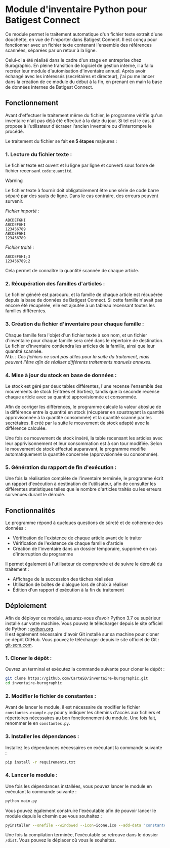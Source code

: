 # Module d'inventaire Python pour Batigest Connect
Ce module permet le traitement automatique d'un fichier texte extrait d'une douchette, en vue de l'importer dans Batigest Connect. Il est conçu pour fonctionner avec un fichier texte contenant l'ensemble des références scannées, séparées par un retour à la ligne.  

Celui-ci a été réalisé dans le cadre d'un stage en entreprise chez Burographic. En pleine transition de logiciel de gestion interne, il a fallu recréer leur module d'automisation d'inventaire annuel. Après avoir échangé avec les intéressés (secrétaires et directeur), j'ai pu me lancer dans la création de ce module du début à la fin, en prenant en main la base de données internes de Batigest Connect.

## Fonctionnement 
Avant d'effectuer le traitement même du fichier, le programme vérifie qu'un inventaire n'ait pas déjà été effectué à la date du jour. Si tel est le cas, il propose à l'utilisateur d'écraser l'ancien inventaire ou d'interrompre le procédé.

Le traitement du fichier se fait **en 5 étapes** majeures :
### 1. **Lecture du fichier texte** :  

Le fichier texte est ouvert et lu ligne par ligne et converti sous forme de fichier recensant `code:quantité`.  

> [!WARNING]
> Le fichier texte à fournir doit obligatoirement être une série de code barre séparé par des sauts de ligne.
> Dans le cas contraire, des erreurs peuvent survenir.

*Fichier importé :*
```
ABCDEFGHI
ABCDEFGHI
123456789
ABCDEFGHI
123456789
```

*Fichier traité :*
```
ABCDEFGHI;3
123456789;2
```

Cela permet de connaître la quantité scannée de chaque article.

### 2. **Récupération des familles d'articles** : 

Le fichier généré est parcouru, et la famille de chaque article est récupérée depuis la base de données de Batigest Connect. Si cette famille n'avait pas encore été récupérée, elle est ajoutée à un tableau recensant toutes les familles différentes.

### 3. **Création du fichier d'inventaire pour chaque famille** :

Chaque famille fera l'objet d'un fichier texte à son nom, et un fichier d'inventaire pour chaque famille sera créé dans le répertoire de destination. Le fichier d'inventaire contiendra les articles de la famille, ainsi que leur quantité scannée.  
*N.b. : Ces fichiers ne sont pas utiles pour la suite du traitement, mais peuvent l'être afin de réaliser différents traitements manuels annexes.*

### 4. **Mise à jour du stock en base de données** :

Le stock est géré par deux tables différentes, l'une recense l'ensemble des mouvements de stock (Entrées et Sorties), tandis que la seconde recense chaque article avec sa quantité approvisionnée et consommée.

Afin de corriger les différences, le programme calcule la valeur aboslue de la différence entre la quantité en stock (récupérer en soustrayant la quantité approvisonnée à la quantité consommée) et la quantité scanné par les secrétaires. Il créé par la suite le mouvement de stock adapté avec la différence calculée.

Une fois ce mouvement de stock inséré, la table recensant les articles avec leur apprivisonnement et leur consommation est à son tour modifiée. Selon le mouvement de stock effectué auparavant, le programme modifie automatiquement la quantité concernée (approvsionnée ou consommée).

### 5. **Génération du rapport de fin d'exécution** :

Une fois la réalisation complète de l'inventaire terminée, le programme écrit un rapport d'exécution à destination de l'utilisateur, afin de consulter les différentes statistiques telles que le nombre d'articles traités ou les erreurs survenues durant le déroulé.

## Fonctionnalités

Le programme répond à quelques questions de sûreté et de cohérence des données :
- Vérification de l'existence de chaque article avant de le traiter
- Vérification de l'existence de chaque famille d'article
- Création de l'inventaire dans un dossier temporaire, supprimé en cas d'interruption du programme

Il permet également à l'utilisateur de comprendre et de suivre le déroulé du traitement :
- Affichage de la succession des tâches réalisées
- Utilisation de boîtes de dialogue lors de choix à réaliser
- Édition d'un rapport d'exécution à la fin du traitement


## Déploiement

Afin de déployer ce module, assurez-vous d'avoir Python 3.7 ou supérieur installé sur votre machine. Vous pouvez le télécharger depuis le site officiel de Python : [python.org](https://www.python.org/downloads/).  
Il est également nécessaire d'avoir Git installé sur sa machine pour cloner ce dépôt GitHub. Vous pouvez le télécharger depuis le site officiel de Git : [git-scm.com](https://git-scm.com/downloads).

### 1. **Cloner le dépôt** :
Ouvrez un terminal et exécutez la commande suivante pour cloner le dépôt :
```bash
git clone https://github.com/CarteSD/inventaire-burographic.git
cd inventaire-burographic
```

### 2. **Modifier le fichier de constantes** :
Avant de lancer le module, il est nécessaire de modifier le fichier `constantes.example.py` pour y indiquer les chemins d'accès aux fichiers et répertoires nécessaires au bon fonctionnement du module. Une fois fait, renommer le en `constantes.py`.

### 3. **Installer les dépendances** :
Installez les dépendances nécessaires en exécutant la commande suivante :
```bash
pip install -r requirements.txt
```

### 4. **Lancer le module** :
Une fois les dépendances installées, vous pouvez lancer le module en exécutant la commande suivante :
```bash
python main.py
```

Vous pouvez également construire l'exécutable afin de pouvoir lancer le module depuis le chemin que vous souhaitez :
```bash
pyinstaller --onefile --windowed --icon=icone.ico --add-data "constantes.py;." --add-data "icone.ico;." --name "BUROGRAPHIC_Inventaire" main.py
```

Une fois la compilation terminée, l'exécutable se retrouve dans le dossier `/dist`. Vous pouvez le déplacer où vous le souhaitez.